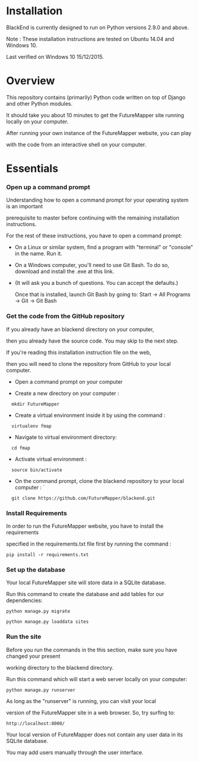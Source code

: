 # **Installation**
BlackEnd is currently designed to run on Python versions 2.9.0 and above.

Note :
These installation instructions are tested on Ubuntu 14.04 and Windows 10.

Last verified on Windows 10 15/12/2015.

# **Overview**
This repository contains (primarily) Python code written on top of Django and other Python modules.

It should take you about 10 minutes to get the FutureMapper site running locally on your computer.

After running your own instance of the FutureMapper website, you can play 

with the code from an interactive shell on your computer.

# **Essentials**

### Open up a command prompt

Understanding how to open a command prompt for your operating system is an important 

prerequisite to master before continuing with the remaining installation instructions.

For the rest of these instructions, you have to open a command prompt:

* On a Linux or similar system, find a program with "terminal" or "console" in the name. Run it.
* On a Windows computer, you'll need to use Git Bash. To do so, download and install the .exe at this link. 

* (It will ask you a bunch of questions. You can accept the defaults.) 

  Once that is installed, launch Git Bash by going to: Start -> All Programs -> Git -> Git Bash

### Get the code from the GitHub repository
If you already have an blackend directory on your computer, 

then you already have the source code. You may skip to the next step.

If you're reading this installation instruction file on the web,

then you will need to clone the repository from GitHub to your local computer.

* Open a command prompt on your computer


* Create a new directory on your computer :
```
  mkdir FutureMapper 
```

* Create a virtual environment inside it by using the command :
```
  virtualenv fmap
```
* Navigate to virtual environment directory: 
```
  cd fmap
 ```
* Activate virtual environment : 
```
  source bin/activate
```
* On the command prompt, clone the blackend repository to your local computer : `
```
  git clone https://github.com/FutureMapper/blackend.git
```

### Install Requirements 
In order to run the FutureMapper website, you have to install the requirements

specified in the requirements.txt file first by running the command :
```
pip install -r requirements.txt
```

### Set up the database
Your local FutureMapper site will store data in a SQLite database.

Run this command to create the database and add tables for our dependencies:

```
python manage.py migrate
```

```
python manage.py loaddata sites
```

### Run the site
Before you run the commands in the this section, make sure you have changed your present 

working directory to the blackend directory.

Run this command which will start a web server locally on your computer:

```
python manage.py runserver
````

As long as the "runserver" is running, you can visit your local 

version of the FutureMapper site in a web browser. So, try surfing to:

```
http://localhost:8000/
```

Your local version of FutureMapper does not contain any user data in its SQLite database. 

You may add users manually through the user interface.

